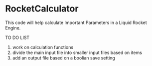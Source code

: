 # RocketCalculator
This code will help calculate Important Parameters in a Liquid Rocket Engine.

TO DO LIST
1. work on calculation functions
2. divide the main input file into smaller input files based on items
3. add an output file based on a boolian save setting
